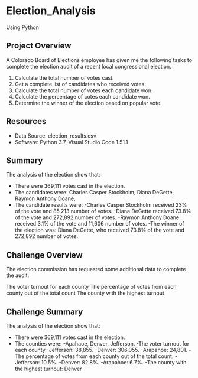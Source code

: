 # Election_Analysis
Using Python
## Project Overview
A Colorado Board of Elections employee has given me the following tasks to complete the election audit of a recent local congressional election.

1. Calculate the total number of votes cast.
2. Get a complete list of candidates who received votes.
3. Calculate the total number of votes each candidate won.
4. Calculate the percentage of cotes each candidate won.
5. Determine the winner of the election based on popular vote.

## Resources
 - Data Source: election_results.csv
 - Software: Python 3.7, Visual Studio Code 1.51.1
 
 ## Summary
 The analysis of the election show that:
 - There were 369,111 votes cast in the election.
 - The candidates were:
 Charles Casper Stockholm, 
 Diana DeGette, 
 Raymon Anthony Doane, 
 - The candidate results were:
 -Charles Casper Stockholm received 23% of the vote and 85,213 number of votes.
 -Diana DeGette received 73.8% of the vote and 272,892 number of votes.
 -Raymon Anthony Doane received 3.1% of the vote and 11,606 number of votes.
-The winner of the election was:
Diana DeGette, who received 73.8% of the vote and 272,892 number of votes.

## Challenge Overview
The election commission has requested some additional data to complete the audit:

The voter turnout for each county
The percentage of votes from each county out of the total count
The county with the highest turnout


## Challenge Summary
 The analysis of the election show that:
 - There were 369,111 votes cast in the election.
 - The counties were:
-Apahaoe,
Denver,
Jefferson.
-The voter turnout for each county
-Jefferson: 38,855.
-Denver: 306,055.
-Arapahoe: 24,801.
-The percentage of votes from each county out of the total count:
-Jefferson: 10.5%.
-Denver: 82.8%. 
-Arapahoe: 6.7%. 
-The county with the highest turnout: Denver
